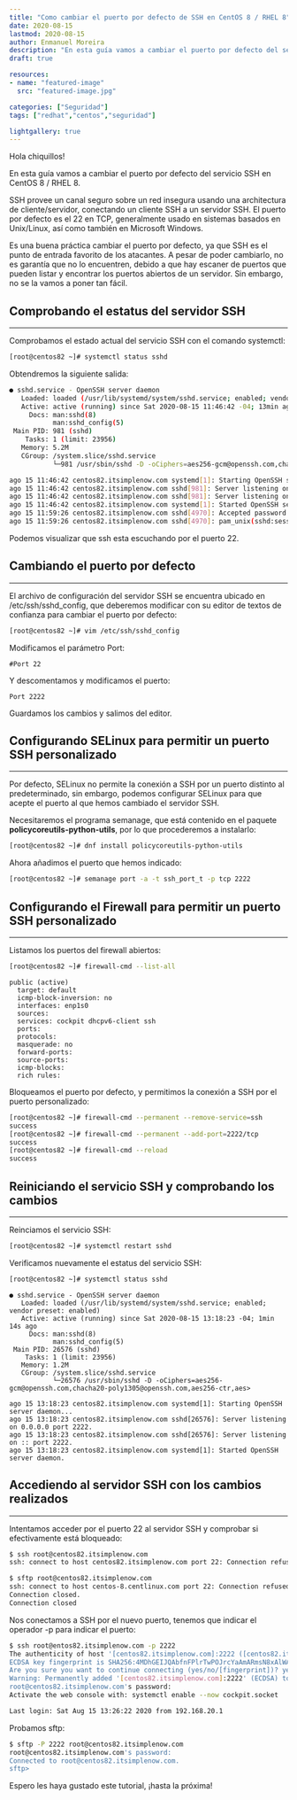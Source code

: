 ```yaml
---
title: "Como cambiar el puerto por defecto de SSH en CentOS 8 / RHEL 8"
date: 2020-08-15
lastmod: 2020-08-15
author: Enmanuel Moreira
description: "En esta guía vamos a cambiar el puerto por defecto del servicio SSH en CentOS 8 / RHEL 8."
draft: true

resources:
- name: "featured-image"
  src: "featured-image.jpg"

categories: ["Seguridad"]
tags: ["redhat","centos","seguridad"]

lightgallery: true
---
```


<!--more-->

Hola chiquillos!

En esta guía vamos a cambiar el puerto por defecto del servicio SSH en CentOS 8 / RHEL 8.

SSH provee un canal seguro sobre un red insegura usando una architectura de cliente/servidor, conectando un cliente SSH a un servidor SSH. El puerto por defecto es el 22 en TCP, generalmente usado en sistemas basados en Unix/Linux, así como también en Microsoft Windows.

Es una buena práctica cambiar el puerto por defecto, ya que SSH es el punto de entrada favorito de los atacantes. A pesar de poder cambiarlo, no es garantía que no lo encuentren, debido a que hay escaner de puertos que pueden listar y encontrar los puertos abiertos de un servidor. Sin embargo, no se la vamos a poner tan fácil.  

## Comprobando el estatus del servidor SSH

***

Comprobamos el estado actual del servicio SSH con el comando systemctl:

```bash
[root@centos82 ~]# systemctl status sshd
```

Obtendremos la siguiente salida:  

```bash
● sshd.service - OpenSSH server daemon
   Loaded: loaded (/usr/lib/systemd/system/sshd.service; enabled; vendor preset: enabled)
   Active: active (running) since Sat 2020-08-15 11:46:42 -04; 13min ago
     Docs: man:sshd(8)
           man:sshd_config(5)
 Main PID: 981 (sshd)
    Tasks: 1 (limit: 23956)
   Memory: 5.2M
   CGroup: /system.slice/sshd.service
           └─981 /usr/sbin/sshd -D -oCiphers=aes256-gcm@openssh.com,chacha20-poly1305@openssh.com,aes256-ctr,aes256-cbc,aes128-gcm@openssh.com,aes128-ctr,aes128-cbc -oMACs=hmac-sha2-256-etm@openssh.com,hmac-sh>

ago 15 11:46:42 centos82.itsimplenow.com systemd[1]: Starting OpenSSH server daemon...
ago 15 11:46:42 centos82.itsimplenow.com sshd[981]: Server listening on 0.0.0.0 port 22.
ago 15 11:46:42 centos82.itsimplenow.com sshd[981]: Server listening on :: port 22.
ago 15 11:46:42 centos82.itsimplenow.com systemd[1]: Started OpenSSH server daemon.
ago 15 11:59:26 centos82.itsimplenow.com sshd[4970]: Accepted password for root from 192.168.20.1 port 49354 ssh2
ago 15 11:59:26 centos82.itsimplenow.com sshd[4970]: pam_unix(sshd:session): session opened for user root by (uid=0)
```

Podemos visualizar que ssh esta escuchando por el puerto 22.  

## Cambiando el puerto por defecto

***

El archivo de configuración del servidor SSH se encuentra ubicado en /etc/ssh/sshd_config, que deberemos modificar con su editor de textos de confianza para cambiar el puerto por defecto:  

```bash
[root@centos82 ~]# vim /etc/ssh/sshd_config
```

Modificamos el parámetro Port:  

```plaintext
#Port 22
```

Y descomentamos y modificamos el puerto:  

```plaintext
Port 2222
```

Guardamos los cambios y salimos del editor.  

## Configurando SELinux para permitir un puerto SSH personalizado

***

Por defecto, SELinux no permite la conexión a SSH por un puerto distinto al predeterminado, sin embargo, podemos configurar SELinux para que acepte el puerto al que hemos cambiado el servidor SSH.  

Necesitaremos el programa semanage, que está contenido en el paquete **policycoreutils-python-utils**, por lo que procederemos a instalarlo:  

```bash
[root@centos82 ~]# dnf install policycoreutils-python-utils
```

Ahora añadimos el puerto que hemos indicado:  

```bash
[root@centos82 ~]# semanage port -a -t ssh_port_t -p tcp 2222
```

## Configurando el Firewall para permitir un puerto SSH personalizado

***

Listamos los puertos del firewall abiertos:

```bash
[root@centos82 ~]# firewall-cmd --list-all
```

```plaintext
public (active)
  target: default
  icmp-block-inversion: no
  interfaces: enp1s0
  sources:
  services: cockpit dhcpv6-client ssh
  ports:
  protocols:
  masquerade: no
  forward-ports:
  source-ports:
  icmp-blocks:
  rich rules:
```

Bloqueamos el puerto por defecto, y permitimos la conexión a SSH por el puerto personalizado:  

```bash
[root@centos82 ~]# firewall-cmd --permanent --remove-service=ssh
success
[root@centos82 ~]# firewall-cmd --permanent --add-port=2222/tcp
success
[root@centos82 ~]# firewall-cmd --reload
success
```

## Reiniciando el servicio SSH y comprobando los cambios

***

Reinciamos el servicio SSH:  

```bash
[root@centos82 ~]# systemctl restart sshd
```

Verificamos nuevamente el estatus del servicio SSH:  

```bash
[root@centos82 ~]# systemctl status sshd
```

```plaintext
● sshd.service - OpenSSH server daemon
   Loaded: loaded (/usr/lib/systemd/system/sshd.service; enabled; vendor preset: enabled)
   Active: active (running) since Sat 2020-08-15 13:18:23 -04; 1min 14s ago
     Docs: man:sshd(8)
           man:sshd_config(5)
 Main PID: 26576 (sshd)
    Tasks: 1 (limit: 23956)
   Memory: 1.2M
   CGroup: /system.slice/sshd.service
           └─26576 /usr/sbin/sshd -D -oCiphers=aes256-gcm@openssh.com,chacha20-poly1305@openssh.com,aes256-ctr,aes>

ago 15 13:18:23 centos82.itsimplenow.com systemd[1]: Starting OpenSSH server daemon...
ago 15 13:18:23 centos82.itsimplenow.com sshd[26576]: Server listening on 0.0.0.0 port 2222.
ago 15 13:18:23 centos82.itsimplenow.com sshd[26576]: Server listening on :: port 2222.
ago 15 13:18:23 centos82.itsimplenow.com systemd[1]: Started OpenSSH server daemon.

```

## Accediendo al servidor SSH con los cambios realizados

***

Intentamos acceder por el puerto 22 al servidor SSH y comprobar si efectivamente está bloqueado:  

```bash
$ ssh root@centos82.itsimplenow.com
ssh: connect to host centos82.itsimplenow.com port 22: Connection refused
```

```bash
$ sftp root@centos82.itsimplenow.com
ssh: connect to host centos-8.centlinux.com port 22: Connection refused
Connection closed.
Connection closed
```

Nos conectamos a SSH por el nuevo puerto, tenemos que indicar el operador -p para indicar el puerto:  

```bash
$ ssh root@entos82.itsimplenow.com -p 2222
The authenticity of host '[centos82.itsimplenow.com]:2222 ([centos82.itsimplenow.com]:2222)' can't be established.
ECDSA key fingerprint is SHA256:4MDhGEIJQAbfnFPlrTwPOJrcYaAmARmsN8xAlWAb6u0.
Are you sure you want to continue connecting (yes/no/[fingerprint])? yes
Warning: Permanently added '[centos82.itsimplenow.com]:2222' (ECDSA) to the list of known hosts.
root@centos82.itsimplenow.com's password:
Activate the web console with: systemctl enable --now cockpit.socket

Last login: Sat Aug 15 13:26:22 2020 from 192.168.20.1
```

Probamos sftp:  

```bash
$ sftp -P 2222 root@centos82.itsimplenow.com
root@centos82.itsimplenow.com's password:
Connected to root@centos82.itsimplenow.com.
sftp>
```

Espero les haya gustado este tutorial, ¡hasta la próxima!
